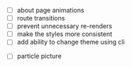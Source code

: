 <!-- - [ ] make contacts page -->
<!-- - [ ] make navbar component -->
- [ ] about page animations
- [ ] route transitions
- [ ] prevent unnecessary re-renders
- [ ] make the styles more consistent
- [ ] add ability to change theme using cli
<!-- - [ ] add smooth scroll -->
<!-- - [ ] add scroll snap -->
<!-- - [ ] project descriptions animations -->
<!-- - [ ] project tech stacks / tags -->
- [ ] particle picture
<!-- - [ ] initialize animation -->
<!-- - [ ] fix lenis  -->
